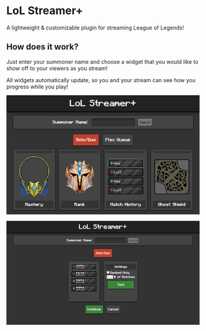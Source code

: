 # LoL Streamer+
A lightweight & customizable plugin for streaming League of Legends!

## How does it work?
Just enter your summoner name and choose a widget that you would like to show off to your viewers as you stream!

All widgets automatically update, so you and your stream can see how you progress while you play!

![intro](./intro.png)

![intro2](./intro2.png)